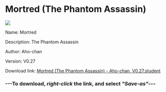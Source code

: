 # Mortred (The Phantom Assassin)

<img src = "https://raw.githubusercontent.com/Arbiter1223/Koukou-Gurashi-Custom-Students/master/Students/Files/Mortred%20(The%20Phantom%20Assassin).png">

Name: Mortred

Description: The Phantom Assassin

Author: Aho-chan

Version: V0.27

Download link: <a href="https://raw.githubusercontent.com/Arbiter1223/Koukou-Gurashi-Custom-Students/master/Students/Files/Mortred%20(The%20Phantom%20Assassin)%20-%20Aho-chan%2C%20V0.27.student">Mortred (The Phantom Assassin) - Aho-chan, V0.27.student</a>

### ---**To download, _right-click_ the link, and select _"Save-as"_**---

